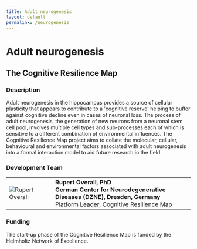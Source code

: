 ```yaml
---
title: Adult neurogenesis
layout: default
permalink: /neurogenesis
---
```


# Adult neurogenesis

## The Cognitive Resilience Map

<h3 id="description">Description</h3>

<p>Adult neurogenesis in the hippocampus provides a source of cellular plasticity that appears to contribute to a 'cognitive reserve' helping to buffer against cognitive decline even in cases of neuronal loss. The process of adult neurogenesis, the generation of new neurons from a neuronal stem cell pool, involves multiple cell types and sub-processes each of which is sensitive to a different combination of environmental influences. The Cognitive Resilience Map project aims to collate the molecular, cellular, behavioural and environmental factors associated with adult neurogenesis into a formal interaction model to aid future research in the field.</p>

<h3 id="developersteam">Development Team</h3>

<table>
<tr>
<td style="width: 110px;"><img src="../images/team/RupertOverall.jpg" alt="Rupert Overall" /></td>
<td><strong>Rupert Overall, PhD</strong><br \>
<strong>German Center for Neurodegenerative Diseases (DZNE), Dresden, Germany</strong>
<br \>Platform Leader, Cognitive Resilience Map</td>
</tr>
</table>

<h3 id="description">Funding</h3>

<p>The start-up phase of the Cognitive Resilience Map is funded by the Helmholtz Network of Excellence.</p>
